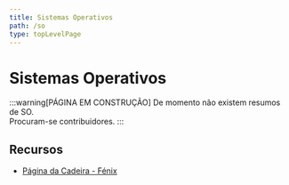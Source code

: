 ```yaml
---
title: Sistemas Operativos
path: /so
type: topLevelPage
---
```


# Sistemas Operativos

:::warning[PÁGINA EM CONSTRUÇÃO]
De momento não existem resumos de SO.  
Procuram-se contribuidores.
:::

## Recursos

- [Página da Cadeira - Fénix](https://fenix.tecnico.ulisboa.pt/disciplinas/SO/2021-2022/1-semestre)
